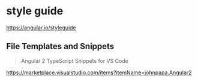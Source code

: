# style guide  


https://angular.io/styleguide  



## File Templates and Snippets 

> Angular 2 TypeScript Snippets for VS Code  

https://marketplace.visualstudio.com/items?itemName=johnpapa.Angular2  




